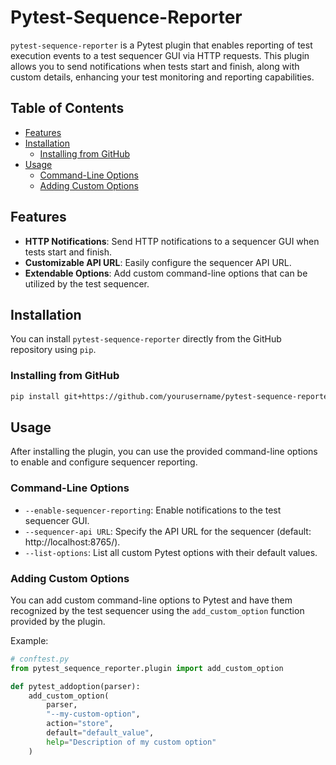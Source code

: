 # Pytest-Sequence-Reporter

`pytest-sequence-reporter` is a Pytest plugin that enables reporting of test execution events to a test sequencer GUI via HTTP requests. This plugin allows you to send notifications when tests start and finish, along with custom details, enhancing your test monitoring and reporting capabilities.

## Table of Contents

- [Features](#features)
- [Installation](#installation)
  - [Installing from GitHub](#installing-from-github)
- [Usage](#usage)
  - [Command-Line Options](#command-line-options)
  - [Adding Custom Options](#adding-custom-options)

## Features

- **HTTP Notifications**: Send HTTP notifications to a sequencer GUI when tests start and finish.
- **Customizable API URL**: Easily configure the sequencer API URL.
- **Extendable Options**: Add custom command-line options that can be utilized by the test sequencer.

## Installation

You can install `pytest-sequence-reporter` directly from the GitHub repository using `pip`.

### Installing from GitHub

```bash
pip install git+https://github.com/yourusername/pytest-sequence-reporter.git
```

## Usage

After installing the plugin, you can use the provided command-line options to enable and configure sequencer reporting.

### Command-Line Options

- `--enable-sequencer-reporting`: Enable notifications to the test sequencer GUI.
- `--sequencer-api URL`: Specify the API URL for the sequencer (default: http://localhost:8765/).
- `--list-options`: List all custom Pytest options with their default values.

### Adding Custom Options

You can add custom command-line options to Pytest and have them recognized by the test sequencer using the `add_custom_option` function provided by the plugin.

Example:

```python
# conftest.py
from pytest_sequence_reporter.plugin import add_custom_option

def pytest_addoption(parser):
    add_custom_option(
        parser,
        "--my-custom-option",
        action="store",
        default="default_value",
        help="Description of my custom option"
    )
```
